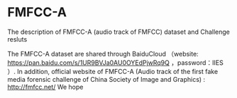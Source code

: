 # FMFCC-A
The description of FMFCC-A (audio track of FMFCC) dataset and Challenge resluts

The FMFCC-A dataset are shared through BaiduCloud （website:  https://pan.baidu.com/s/1UR9BVJa0AU0OYEdPjwRq9Q ，password：IIES ）. 
In addition, official website of FMFCC-A (Audio track of the first fake media forensic challenge of China Society of Image and Graphics) :  http://fmfcc.net/
We hope 
